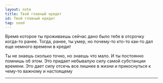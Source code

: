 ```yaml
---
layout: note
title: Твой главный кредит
id: Твой главный кредит
tag: seed
---
```





Время которое ты проживаешь сейчас дано было тебе в отсрочку когда-то ранее. Тогда, ранее, ты умер, но почему-то кто-то как-то дал еще немного времени в кредит

Ты не знаешь сколько  точно, но знаешь что мало. И ты постоянно помнишь об этом. Это придает небывалую силу самой субстанции времени. Это дает силу отсечь все лишнее в жизни и прикоснуться к чему-то важному и настоящему

---
